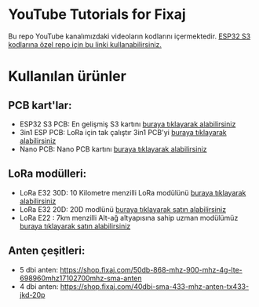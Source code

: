 # YouTube Tutorials for Fixaj
Bu repo YouTube kanalımızdaki videoların kodlarını içermektedir. [ESP32 S3 kodlarına özel repo için bu linki kullanabilirsiniz.](https://github.com/fixajteknik/ESP32-S3-Tutorials)

# Kullanılan ürünler

## PCB kart'lar:
- ESP32 S3 PCB: En gelişmiş S3 kartını [buraya tıklayarak alabilirsiniz](https://shop.fixaj.com/esp32-s3-board-n16r8-lehimlenmis-tak-calistir-usb-type-c) 
- 3in1 ESP PCB: LoRa için tak çalıştır 3in1 PCB'yi [buraya tıklayarak alabilirsiniz](https://shop.fixaj.com/3in1-esp32-hazir-lehimli-tak-calistir-pcb-e22-ve-e32-lora-modulleri-ile-uyumlu) 
- Nano PCB: Nano PCB kartını [buraya tıklayarak alabilirsiniz](https://shop.fixaj.com/3in1-nano-hazir-lehimli-tak-calistir-pcb-shield-e22-ve-e32-lora-modulleri-ile-uyumlu) 

## LoRa modülleri:
- LoRa E32 30D: 10 Kilometre menzilli LoRa modülünü [buraya tıklayarak alabilirsiniz](https://shop.fixaj.com/10km-menzilli-433-mhz-lora-modulu-sx-1278-e32-433t30d-e32-ttl-1w) 
- LoRa E32 20D: 20D modlünü [buraya tıklayarak satın alabilirsiniz](https://shop.fixaj.com/e32-433t20d-lora-modulu-e32-433t20dc-sx1278-433-mhz)
- LoRa E22 : 7km menzilli Alt-ağ altyapısına sahip uzman modülümüz [buraya tıklayarak satın alabilirsiniz](https://shop.fixaj.com/e22-900t22d-7km-menzilli-900mhz-sx1262-lora-modulu)

## Anten çeşitleri:
- 5 dbi anten: https://shop.fixaj.com/50db-868-mhz-900-mhz-4g-lte-698960mhz17102700mhz-sma-anten
- 4 dbi anten: https://shop.fixaj.com/40dbi-sma-433-mhz-anten-tx433-jkd-20p
